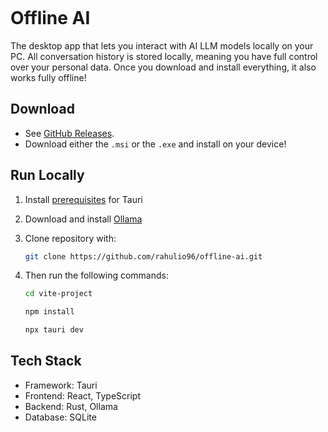 <p align="center">
   <img src="https://github.com/user-attachments/assets/400ab8e4-b41f-4e48-aeee-9821a09a5f34" alt=""/>
</p>

# Offline AI
The desktop app that lets you interact with AI LLM models locally on your PC. All conversation history is stored locally, meaning you have full control over your personal data. Once you download and install everything, it also works fully offline!

## Download
- See [GitHub Releases](https://github.com/rahulio96/offline-ai/releases).
- Download either the `.msi` or the `.exe` and install on your device!

## Run Locally
1. Install [prerequisites](https://v2.tauri.app/start/prerequisites/) for Tauri

2. Download and install [Ollama](https://ollama.com/)

2. Clone repository with:
    ```bash
    git clone https://github.com/rahulio96/offline-ai.git
    ```

3. Then run the following commands:
    ```bash 
    cd vite-project
    ```
    ```bash
    npm install
    ```
    ```bash
    npx tauri dev
    ```

## Tech Stack
- Framework: Tauri
- Frontend: React, TypeScript
- Backend: Rust, Ollama
- Database: SQLite
